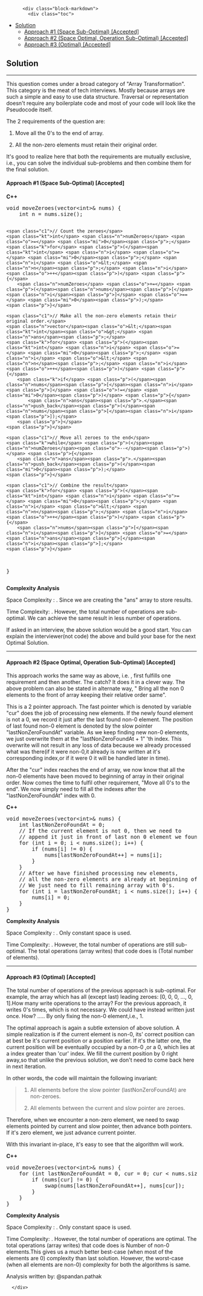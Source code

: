 <div class="article-body">
        
          <div class="block-markdown">
            <div class="toc">
<ul>
<li><a href="#solution">Solution</a><ul>
<li><a href="#approach-1-space-sub-optimal-accepted">Approach #1 (Space Sub-Optimal) [Accepted]</a></li>
<li><a href="#approach-2-space-optimal-operation-sub-optimal-accepted">Approach #2 (Space Optimal, Operation Sub-Optimal) [Accepted]</a></li>
<li><a href="#approach-3-optimal-accepted">Approach #3 (Optimal) [Accepted]</a></li>
</ul>
</li>
</ul>
</div>
<h2 id="solution">Solution</h2>
<hr>
<p>This question comes under a broad category of "Array Transformation". This category is the meat of tech interviews. Mostly because arrays are such a simple and easy to use data structure. Traversal or representation doesn't require any boilerplate code and most of your code will look like the Pseudocode itself.</p>
<p>The 2 requirements of the question are:</p>
<ol>
<li>
<p>Move all the 0's to the end of array.</p>
</li>
<li>
<p>All the non-zero elements must retain their original order.</p>
</li>
</ol>
<p>It's good to realize here that both the requirements are mutually exclusive, i.e., you can solve the individual sub-problems and then combine them for the final solution.</p>
<h4 id="approach-1-space-sub-optimal-accepted">Approach #1 (Space Sub-Optimal) [Accepted]</h4>
<p><strong>C++</strong></p>
<div class="codehilite"><pre><span></span><span class="kt">void</span> <span class="nf">moveZeroes</span><span class="p">(</span><span class="n">vector</span><span class="o">&lt;</span><span class="kt">int</span><span class="o">&gt;&amp;</span> <span class="n">nums</span><span class="p">)</span> <span class="p">{</span>
    <span class="kt">int</span> <span class="n">n</span> <span class="o">=</span> <span class="n">nums</span><span class="p">.</span><span class="n">size</span><span class="p">();</span>

    <span class="c1">// Count the zeroes</span>
    <span class="kt">int</span> <span class="n">numZeroes</span> <span class="o">=</span> <span class="mi">0</span><span class="p">;</span>
    <span class="k">for</span> <span class="p">(</span><span class="kt">int</span> <span class="n">i</span> <span class="o">=</span> <span class="mi">0</span><span class="p">;</span> <span class="n">i</span> <span class="o">&lt;</span> <span class="n">n</span><span class="p">;</span> <span class="n">i</span><span class="o">++</span><span class="p">)</span> <span class="p">{</span>
        <span class="n">numZeroes</span> <span class="o">+=</span> <span class="p">(</span><span class="n">nums</span><span class="p">[</span><span class="n">i</span><span class="p">]</span> <span class="o">==</span> <span class="mi">0</span><span class="p">);</span>
    <span class="p">}</span>

    <span class="c1">// Make all the non-zero elements retain their original order.</span>
    <span class="n">vector</span><span class="o">&lt;</span><span class="kt">int</span><span class="o">&gt;</span> <span class="n">ans</span><span class="p">;</span>
    <span class="k">for</span> <span class="p">(</span><span class="kt">int</span> <span class="n">i</span> <span class="o">=</span> <span class="mi">0</span><span class="p">;</span> <span class="n">i</span> <span class="o">&lt;</span> <span class="n">n</span><span class="p">;</span> <span class="n">i</span><span class="o">++</span><span class="p">)</span> <span class="p">{</span>
        <span class="k">if</span> <span class="p">(</span><span class="n">nums</span><span class="p">[</span><span class="n">i</span><span class="p">]</span> <span class="o">!=</span> <span class="mi">0</span><span class="p">)</span> <span class="p">{</span>
            <span class="n">ans</span><span class="p">.</span><span class="n">push_back</span><span class="p">(</span><span class="n">nums</span><span class="p">[</span><span class="n">i</span><span class="p">]);</span>
        <span class="p">}</span>
    <span class="p">}</span>

    <span class="c1">// Move all zeroes to the end</span>
    <span class="k">while</span> <span class="p">(</span><span class="n">numZeroes</span><span class="o">--</span><span class="p">)</span> <span class="p">{</span>
        <span class="n">ans</span><span class="p">.</span><span class="n">push_back</span><span class="p">(</span><span class="mi">0</span><span class="p">);</span>
    <span class="p">}</span>

    <span class="c1">// Combine the result</span>
    <span class="k">for</span> <span class="p">(</span><span class="kt">int</span> <span class="n">i</span> <span class="o">=</span> <span class="mi">0</span><span class="p">;</span> <span class="n">i</span> <span class="o">&lt;</span> <span class="n">n</span><span class="p">;</span> <span class="n">i</span><span class="o">++</span><span class="p">)</span> <span class="p">{</span>
        <span class="n">nums</span><span class="p">[</span><span class="n">i</span><span class="p">]</span> <span class="o">=</span> <span class="n">ans</span><span class="p">[</span><span class="n">i</span><span class="p">];</span>
    <span class="p">}</span>
<span class="p">}</span>
</pre></div>


<p><strong>Complexity Analysis</strong></p>
<p>Space Complexity : <script type="math/tex; mode=display">O(n)</script>. Since we are creating the "ans" array to store results.</p>
<p>Time Complexity: <script type="math/tex; mode=display">O(n)</script>. However, the total number of operations are sub-optimal. We can achieve the same result in less number of operations.</p>
<p>If asked in an interview, the above solution would be a good start. You can explain the interviewer(not code) the above and build your base for the next Optimal Solution.</p>
<hr>
<h4 id="approach-2-space-optimal-operation-sub-optimal-accepted">Approach #2 (Space Optimal, Operation Sub-Optimal) [Accepted]</h4>
<p>This approach works the same way as above, i.e. , first fulfills one requirement and then another. The catch? It does it in a clever way. The above problem can also be stated in alternate way, " Bring all the non 0 elements to the front of array keeping their relative order same".</p>
<p>This is a 2 pointer approach. The fast pointer which is denoted by variable "cur" does the job of processing new elements. If the newly found element is not a 0, we record it just after the last found non-0 element. The position of last found non-0 element is denoted by the slow pointer "lastNonZeroFoundAt" variable. As we keep finding new non-0 elements, we just overwrite them at the "lastNonZeroFoundAt + 1" 'th index. This overwrite will not result in any loss of data because we already processed what was there(if it were non-0,it already is now written at it's corresponding index,or if it were 0 it will be handled later in time).</p>
<p>After the "cur" index reaches the end of array, we now know that all the non-0 elements have been moved to beginning of array in their original order. Now comes the time to fulfil other requirement, "Move all 0's to the end". We now simply need to fill all the indexes after the "lastNonZeroFoundAt" index with 0.</p>
<p><strong>C++</strong></p>
<div class="codehilite"><pre><span></span><span class="kt">void</span> <span class="nf">moveZeroes</span><span class="p">(</span><span class="n">vector</span><span class="o">&lt;</span><span class="kt">int</span><span class="o">&gt;&amp;</span> <span class="n">nums</span><span class="p">)</span> <span class="p">{</span>
    <span class="kt">int</span> <span class="n">lastNonZeroFoundAt</span> <span class="o">=</span> <span class="mi">0</span><span class="p">;</span>
    <span class="c1">// If the current element is not 0, then we need to</span>
    <span class="c1">// append it just in front of last non 0 element we found. </span>
    <span class="k">for</span> <span class="p">(</span><span class="kt">int</span> <span class="n">i</span> <span class="o">=</span> <span class="mi">0</span><span class="p">;</span> <span class="n">i</span> <span class="o">&lt;</span> <span class="n">nums</span><span class="p">.</span><span class="n">size</span><span class="p">();</span> <span class="n">i</span><span class="o">++</span><span class="p">)</span> <span class="p">{</span>
        <span class="k">if</span> <span class="p">(</span><span class="n">nums</span><span class="p">[</span><span class="n">i</span><span class="p">]</span> <span class="o">!=</span> <span class="mi">0</span><span class="p">)</span> <span class="p">{</span>
            <span class="n">nums</span><span class="p">[</span><span class="n">lastNonZeroFoundAt</span><span class="o">++</span><span class="p">]</span> <span class="o">=</span> <span class="n">nums</span><span class="p">[</span><span class="n">i</span><span class="p">];</span>
        <span class="p">}</span>
    <span class="p">}</span>
    <span class="c1">// After we have finished processing new elements,</span>
    <span class="c1">// all the non-zero elements are already at beginning of array.</span>
    <span class="c1">// We just need to fill remaining array with 0's.</span>
    <span class="k">for</span> <span class="p">(</span><span class="kt">int</span> <span class="n">i</span> <span class="o">=</span> <span class="n">lastNonZeroFoundAt</span><span class="p">;</span> <span class="n">i</span> <span class="o">&lt;</span> <span class="n">nums</span><span class="p">.</span><span class="n">size</span><span class="p">();</span> <span class="n">i</span><span class="o">++</span><span class="p">)</span> <span class="p">{</span>
        <span class="n">nums</span><span class="p">[</span><span class="n">i</span><span class="p">]</span> <span class="o">=</span> <span class="mi">0</span><span class="p">;</span>
    <span class="p">}</span>
<span class="p">}</span>
</pre></div>


<p><strong>Complexity Analysis</strong></p>
<p>Space Complexity : <script type="math/tex; mode=display">O(1)</script>. Only constant space is used.</p>
<p>Time Complexity: <script type="math/tex; mode=display">O(n)</script>. However, the total number of operations are still sub-optimal. The total operations (array writes) that code does is <script type="math/tex; mode=display">n</script> (Total number of elements).</p>
<hr>
<h4 id="approach-3-optimal-accepted">Approach #3 (Optimal) [Accepted]</h4>
<p>The total number of operations of the previous approach is sub-optimal. For example, the array which has all (except last) leading zeroes: [0, 0, 0, ..., 0, 1].How many write operations to the array? For the previous approach, it writes 0's <script type="math/tex; mode=display">n-1</script> times, which is not necessary. We could have instead written just once. How?
..... 
By only fixing the non-0 element,i.e., 1.</p>
<p>The optimal approach is again a subtle extension of above solution. A simple realization is if the current element is non-0, its' correct position can at best be it's current position or a position earlier. If it's the latter one, the current position will be eventually occupied by a non-0 ,or a 0, which lies at a index greater than 'cur' index. We fill the current position by 0 right away,so that unlike the previous solution, we don't need to come back here in next iteration.</p>
<p>In other words, the code will maintain the following invariant:</p>
<blockquote>
<ol>
<li>
<p>All elements before the slow pointer (lastNonZeroFoundAt) are non-zeroes.</p>
</li>
<li>
<p>All elements between the current and slow pointer are zeroes.</p>
</li>
</ol>
</blockquote>
<p>Therefore, when we encounter a non-zero element, we need to swap elements pointed by current and slow pointer, then advance both pointers. If it's zero element, we just advance current pointer.</p>
<p>With this invariant in-place, it's easy to see that the algorithm will work.</p>
<p><strong>C++</strong></p>
<div class="codehilite"><pre><span></span><span class="kt">void</span> <span class="nf">moveZeroes</span><span class="p">(</span><span class="n">vector</span><span class="o">&lt;</span><span class="kt">int</span><span class="o">&gt;&amp;</span> <span class="n">nums</span><span class="p">)</span> <span class="p">{</span>
    <span class="k">for</span> <span class="p">(</span><span class="kt">int</span> <span class="n">lastNonZeroFoundAt</span> <span class="o">=</span> <span class="mi">0</span><span class="p">,</span> <span class="n">cur</span> <span class="o">=</span> <span class="mi">0</span><span class="p">;</span> <span class="n">cur</span> <span class="o">&lt;</span> <span class="n">nums</span><span class="p">.</span><span class="n">size</span><span class="p">();</span> <span class="n">cur</span><span class="o">++</span><span class="p">)</span> <span class="p">{</span>
        <span class="k">if</span> <span class="p">(</span><span class="n">nums</span><span class="p">[</span><span class="n">cur</span><span class="p">]</span> <span class="o">!=</span> <span class="mi">0</span><span class="p">)</span> <span class="p">{</span>
            <span class="n">swap</span><span class="p">(</span><span class="n">nums</span><span class="p">[</span><span class="n">lastNonZeroFoundAt</span><span class="o">++</span><span class="p">],</span> <span class="n">nums</span><span class="p">[</span><span class="n">cur</span><span class="p">]);</span>
        <span class="p">}</span>
    <span class="p">}</span>
<span class="p">}</span>
</pre></div>


<p><strong>Complexity Analysis</strong></p>
<p>Space Complexity : <script type="math/tex; mode=display">O(1)</script>. Only constant space is used.</p>
<p>Time Complexity: <script type="math/tex; mode=display">O(n)</script>. However, the total number of operations are optimal. The total operations (array writes) that code does is Number of non-0 elements.This gives us a much better best-case (when most of the elements are 0) complexity than last solution. However, the worst-case (when all elements are non-0) complexity for both the algorithms is same.</p>
<p>Analysis written by: @spandan.pathak</p>
          </div>
        
      </div>